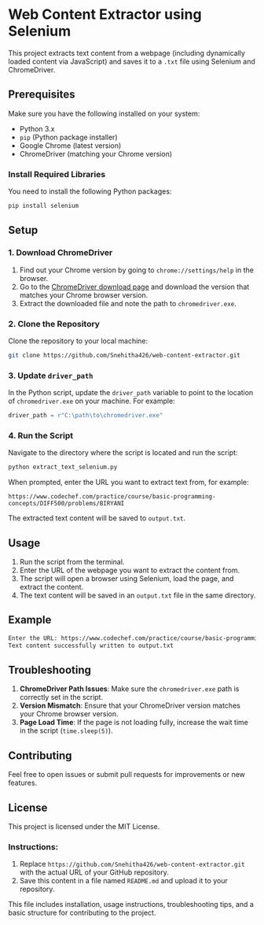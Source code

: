 # Web Content Extractor using Selenium

This project extracts text content from a webpage (including dynamically loaded content via JavaScript) and saves it to a `.txt` file using Selenium and ChromeDriver.

## Prerequisites

Make sure you have the following installed on your system:

- Python 3.x
- `pip` (Python package installer)
- Google Chrome (latest version)
- ChromeDriver (matching your Chrome version)

### Install Required Libraries

You need to install the following Python packages:

```bash
pip install selenium
```

## Setup

### 1. Download ChromeDriver

1. Find out your Chrome version by going to `chrome://settings/help` in the browser.
2. Go to the [ChromeDriver download page](https://sites.google.com/chromium.org/driver/) and download the version that matches your Chrome browser version.
3. Extract the downloaded file and note the path to `chromedriver.exe`.

### 2. Clone the Repository

Clone the repository to your local machine:

```bash
git clone https://github.com/Snehitha426/web-content-extractor.git
```

### 3. Update `driver_path`

In the Python script, update the `driver_path` variable to point to the location of `chromedriver.exe` on your machine. For example:

```python
driver_path = r"C:\path\to\chromedriver.exe"
```

### 4. Run the Script

Navigate to the directory where the script is located and run the script:

```bash
python extract_text_selenium.py
```

When prompted, enter the URL you want to extract text from, for example:

```
https://www.codechef.com/practice/course/basic-programming-concepts/DIFF500/problems/BIRYANI
```

The extracted text content will be saved to `output.txt`.

## Usage

1. Run the script from the terminal.
2. Enter the URL of the webpage you want to extract the content from.
3. The script will open a browser using Selenium, load the page, and extract the content.
4. The text content will be saved in an `output.txt` file in the same directory.

## Example

```bash
Enter the URL: https://www.codechef.com/practice/course/basic-programming-concepts/DIFF500/problems/BIRYANI
Text content successfully written to output.txt
```

## Troubleshooting

1. **ChromeDriver Path Issues**: Make sure the `chromedriver.exe` path is correctly set in the script.
2. **Version Mismatch**: Ensure that your ChromeDriver version matches your Chrome browser version.
3. **Page Load Time**: If the page is not loading fully, increase the wait time in the script (`time.sleep(5)`).

## Contributing

Feel free to open issues or submit pull requests for improvements or new features.

## License

This project is licensed under the MIT License.


### Instructions:
1. Replace `https://github.com/Snehitha426/web-content-extractor.git` with the actual URL of your GitHub repository.
2. Save this content in a file named `README.md` and upload it to your repository.

This file includes installation, usage instructions, troubleshooting tips, and a basic structure for contributing to the project.
